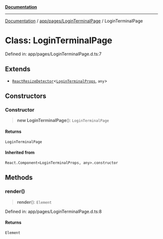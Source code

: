 [**Documentation**](../../../../index.md)

***

[Documentation](../../../../index.md) / [app/pages/LoginTerminalPage](../index.md) / LoginTerminalPage

# Class: LoginTerminalPage

Defined in: app/pages/LoginTerminalPage.d.ts:7

## Extends

- [`ReactResizeDetector`](../../../../perspective-client/variables/ReactResizeDetector.md)\<[`LoginTerminalProps`](../interfaces/LoginTerminalProps.md), `any`\>

## Constructors

### Constructor

> **new LoginTerminalPage**(): `LoginTerminalPage`

#### Returns

`LoginTerminalPage`

#### Inherited from

`React.Component<LoginTerminalProps, any>.constructor`

## Methods

### render()

> **render**(): `Element`

Defined in: app/pages/LoginTerminalPage.d.ts:8

#### Returns

`Element`
